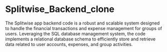 # Splitwise_Backend_clone
The Splitwise app backend code is a robust and scalable system designed to handle the financial transactions and expense management for groups of users. Leveraging the SQL database management system, the code implements a relational database schema to efficiently store and retrieve data related to user accounts, expenses, and group activities.
